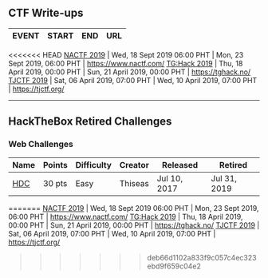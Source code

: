 ## CTF Write-ups

EVENT | START | END | URL
--- | --- | --- | ---
<<<<<<< HEAD
[NACTF 2019](./ctf/2019_NACTF) | Wed, 18 Sept 2019 06:00 PHT | Mon, 23 Sept 2019, 06:00 PHT | https://www.nactf.com/
[TG:Hack 2019](./ctf/2019_TG:Hack) | Thu, 18 April 2019, 00:00 PHT | Sun, 21 April 2019, 00:00 PHT | https://tghack.no/
[TJCTF 2019](./ctf/2019_TJCTF) | Sat, 06 April 2019, 07:00 PHT | Wed, 10 April 2019, 07:00 PHT | https://tjctf.org/

---

## HackTheBox Retired Challenges

### Web Challenges

Name | Points | Difficulty | Creator | Released | Retired
--- | --- | --- | --- | --- | ---
[HDC](./htb/web/HDC.md) | 30 pts | Easy | Thiseas | Jul 10, 2017 | Jul 31, 2019

=======
[NACTF 2019](./2019_NACTF) | Wed, 18 Sept 2019 06:00 PHT | Mon, 23 Sept 2019, 06:00 PHT | https://www.nactf.com/
[TG:Hack 2019](https://github.com/jebidiah-anthony/ctf_writeups/tree/master/2019_TG:Hack) | Thu, 18 April 2019, 00:00 PHT | Sun, 21 April 2019, 00:00 PHT | https://tghack.no/
[TJCTF 2019](https://github.com/jebidiah-anthony/ctf_writeups/tree/master/2019_TJCTF) | Sat, 06 April 2019, 07:00 PHT | Wed, 10 April 2019, 07:00 PHT | https://tjctf.org/
>>>>>>> deb66d1102a833f9c057c4ec323ebd9f659c04e2
